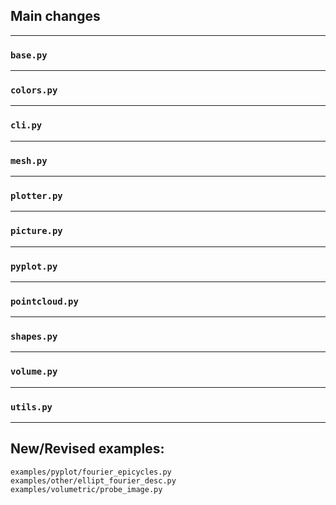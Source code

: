 ## Main changes

---
### `base.py`

---
### `colors.py`

---
### `cli.py`


---
### `mesh.py`

---
### `plotter.py`

---
### `picture.py`

---
### `pyplot.py`

---
### `pointcloud.py`

---
### `shapes.py`

---
### `volume.py`

---
### `utils.py`


-------------------------

## New/Revised examples:

`examples/pyplot/fourier_epicycles.py`
`examples/other/ellipt_fourier_desc.py`
`examples/volumetric/probe_image.py`


